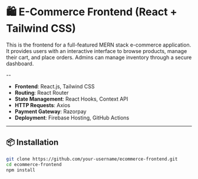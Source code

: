 # 🛍️ E-Commerce Frontend (React + Tailwind CSS)

This is the frontend for a full-featured MERN stack e-commerce application. It provides users with an interactive interface to browse products, manage their cart, and place orders. Admins can manage inventory through a secure dashboard.

--

- **Frontend**: React.js, Tailwind CSS
- **Routing**: React Router
- **State Management**: React Hooks, Context API
- **HTTP Requests**: Axios
- **Payment Gateway**: Razorpay
- **Deployment**: Firebase Hosting, GitHub Actions

---

## 📦 Installation

```bash
git clone https://github.com/your-username/ecommerce-frontend.git
cd ecommerce-frontend
npm install
